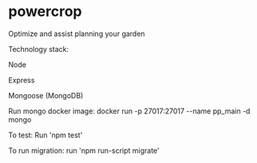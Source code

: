 # powercrop
Optimize and assist planning your garden


Technology stack:

Node

Express

Mongoose (MongoDB)

Run mongo docker image:
docker run -p 27017:27017 --name pp_main -d mongo

To test: Run 'npm test'

To run migration: run 'npm run-script migrate'
